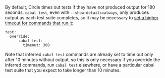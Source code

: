 <!--

title: Unexpected Timeouts During `cabal test`
last_updated: 

-->

By default, Circle times out tests if they have not produced output for 180
seconds. `cabal test`, even with `--show-details=always`,
only produces output as each test suite completes, so it may be necessary
to
[set a higher timeout for commands that run it:](/docs/configuration#modifiers)

```
test:
  override:
    - cabal test:
        timeout: 300
```

Note that inferred `cabal test` commands are already set to time
out only after 10 minutes without output, so this is only necessary if
you override the inferred commands, run `cabal test` elsewhere,
or have a particular cabal test suite that you expect to take longer than
10 minutes.
